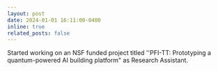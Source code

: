 ```yaml
---
layout: post
date: 2024-01-01 16:11:00-0400
inline: true
related_posts: false
---
```


Started working on an NSF funded project titled ''PFI-TT: Prototyping a quantum-powered AI building platform" as Research Assistant.
